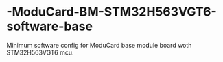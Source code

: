 # -ModuCard-BM-STM32H563VGT6-software-base
Minimum software config for ModuCard base module board woth  STM32H563VGT6 mcu.

